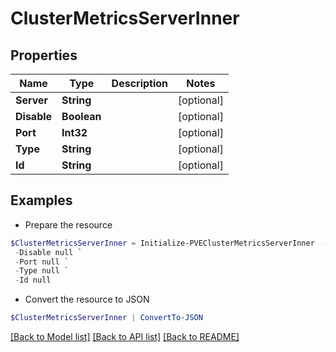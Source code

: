 # ClusterMetricsServerInner
## Properties

Name | Type | Description | Notes
------------ | ------------- | ------------- | -------------
**Server** | **String** |  | [optional] 
**Disable** | **Boolean** |  | [optional] 
**Port** | **Int32** |  | [optional] 
**Type** | **String** |  | [optional] 
**Id** | **String** |  | [optional] 

## Examples

- Prepare the resource
```powershell
$ClusterMetricsServerInner = Initialize-PVEClusterMetricsServerInner  -Server null `
 -Disable null `
 -Port null `
 -Type null `
 -Id null
```

- Convert the resource to JSON
```powershell
$ClusterMetricsServerInner | ConvertTo-JSON
```

[[Back to Model list]](../README.md#documentation-for-models) [[Back to API list]](../README.md#documentation-for-api-endpoints) [[Back to README]](../README.md)

